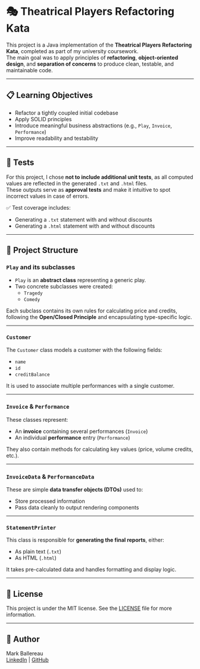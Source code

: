 # 🎭 Theatrical Players Refactoring Kata

This project is a Java implementation of the **Theatrical Players Refactoring Kata**, completed as part of my university coursework.  
The main goal was to apply principles of **refactoring**, **object-oriented design**, and **separation of concerns** to produce clean, testable, and maintainable code.

---

## 📋 Learning Objectives

- Refactor a tightly coupled initial codebase
- Apply SOLID principles
- Introduce meaningful business abstractions (e.g., `Play`, `Invoice`, `Performance`)
- Improve readability and testability

---

## 🧪 Tests

For this project, I chose **not to include additional unit tests**, as all computed values are reflected in the generated `.txt` and `.html` files.  
These outputs serve as **approval tests** and make it intuitive to spot incorrect values in case of errors.

✅ Test coverage includes:
- Generating a `.txt` statement with and without discounts
- Generating a `.html` statement with and without discounts

---

## 🧱 Project Structure

### `Play` and its subclasses

- `Play` is an **abstract class** representing a generic play.
- Two concrete subclasses were created:
  - `Tragedy`
  - `Comedy`

Each subclass contains its own rules for calculating price and credits, following the **Open/Closed Principle** and encapsulating type-specific logic.

---

### `Customer`

The `Customer` class models a customer with the following fields:
- `name`
- `id`
- `creditBalance`

It is used to associate multiple performances with a single customer.

---

### `Invoice` & `Performance`

These classes represent:
- An **invoice** containing several performances (`Invoice`)
- An individual **performance** entry (`Performance`)

They also contain methods for calculating key values (price, volume credits, etc.).

---

### `InvoiceData` & `PerformanceData`

These are simple **data transfer objects (DTOs)** used to:
- Store processed information
- Pass data cleanly to output rendering components

---

### `StatementPrinter`

This class is responsible for **generating the final reports**, either:
- As plain text (`.txt`)
- As HTML (`.html`)

It takes pre-calculated data and handles formatting and display logic.

---

## 📄 License

This project is under the MIT license. See the [LICENSE](LICENSE) file for more information.

---

## 👤 Author

Mark Ballereau  
[LinkedIn](https://www.linkedin.com/in/markblre) | [GitHub](https://github.com/markblre)
